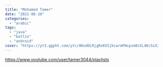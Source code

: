 ```yaml
---
title: "Mohamed Tamer"
date: "2021-08-20"
categories:
  - "arabic"
tags:
  - "java"
  - "kotlin"
  - "android"
cover: "https://yt3.ggpht.com/ytc/AKedOLRjgRxK5SjkcwrmFWcpzm8sSL46c5iX2D9GY_ywsA=s176-c-k-c0x00ffffff-no-rj"
---
```


https://www.youtube.com/user/tamer3044/playlists
